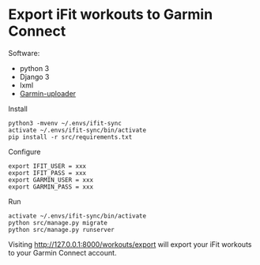 # Export iFit workouts to Garmin Connect

Software:

- python 3 
- Django 3
- lxml
- [Garmin-uploader](https://github.com/La0/garmin-uploader)

Install

    python3 -mvenv ~/.envs/ifit-sync
    activate ~/.envs/ifit-sync/bin/activate
    pip install -r src/requirements.txt

Configure

    export IFIT_USER = xxx
    export IFIT_PASS = xxx
    export GARMIN_USER = xxx
    export GARMIN_PASS = xxx

Run

    activate ~/.envs/ifit-sync/bin/activate
    python src/manage.py migrate
    python src/manage.py runserver

Visiting http://127.0.0.1:8000/workouts/export will export your iFit workouts to your Garmin Connect account.
